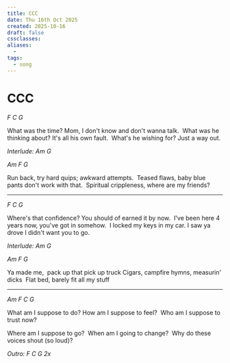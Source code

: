 ```yaml
---
title: CCC
date: Thu 16th Oct 2025
created: 2025-10-16
draft: false
cssclasses:
aliases: 
  - 
tags: 
  - song
---
```

# CCC

*F C G*

What was the time? Mom, I don't know and don't wanna talk. 
What was he thinking about? It's all his own fault. 
What's he wishing for? Just a way out. 

*Interlude: Am G*

*Am F G*

Run back, try hard quips; awkward attempts. 
Teased flaws, baby blue pants don't work with that. 
Spiritual crippleness, where are my friends? 

---
*F C G*

Where's that confidence? You should of earned it by now. 
I've been here 4 years now, you've got in somehow. 
I locked my keys in my car. I saw ya drove I didn't want you to go.

*Interlude: Am G*

*Am F G*

Ya made me,  pack up that pick up truck
Cigars, campfire hymns, measurin' dicks 
Flat bed, barely fit all my stuff

---
*Am F C G*

What am I suppose to do? 
How am I suppose to feel? 
Who am I suppose to trust now? 

Where am I suppose to go? 
When am I going to change? 
Why do these voices shout (so loud)?

*Outro: F C G 2x*
